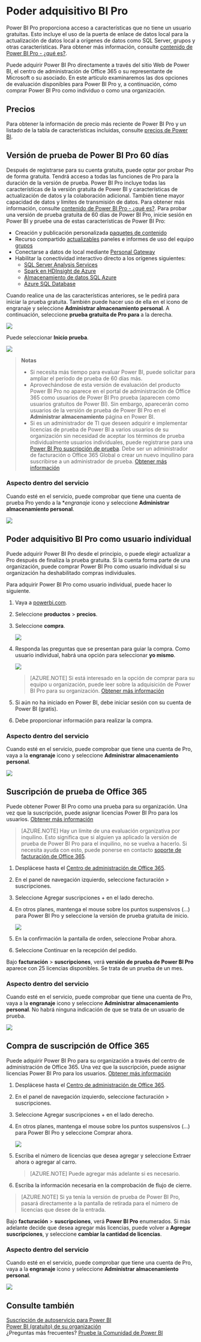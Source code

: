<properties 
   pageTitle="Poder adquisitivo BI Pro"
   description="Poder adquisitivo BI Pro"
   services="powerbi" 
   documentationCenter="" 
   authors="guyinacube" 
   manager="erikre" 
   backup=""
   editor=""
   tags=""
   qualityFocus="monitoring"
   qualityDate="08/15/2016"/>
 
<tags
   ms.service="powerbi"
   ms.devlang="NA"
   ms.topic="article"
   ms.tgt_pltfrm="NA"
   ms.workload="powerbi"
   ms.date="08/15/2016"
   ms.author="asaxton"/>
   
# Poder adquisitivo BI Pro

Power BI Pro proporciona acceso a características que no tiene un usuario gratuitas. Esto incluye el uso de la puerta de enlace de datos local para la actualización de datos local a orígenes de datos como SQL Server, grupos y otras características. Para obtener más información, consulte [contenido de Power BI Pro - ¿qué es?](powerbi-power-bi-pro-content-what-is-it.md).

Puede adquirir Power BI Pro directamente a través del sitio Web de Power BI, el centro de administración de Office 365 o su representante de Microsoft o su asociado. En este artículo examinaremos las dos opciones de evaluación disponibles para Power BI Pro y, a continuación, cómo comprar Power BI Pro como individuo o como una organización.

## Precios

Para obtener la información de precio más reciente de Power BI Pro y un listado de la tabla de características incluidas, consulte [precios de Power BI](https://powerbi.microsoft.com/pricing/).

## Versión de prueba de Power BI Pro 60 días

Después de registrarse para su cuenta gratuita, puede optar por probar Pro de forma gratuita. Tendrá acceso a todas las funciones de Pro para la duración de la versión de prueba. Power BI Pro incluye todas las características de la versión gratuita de Power BI y características de actualización de datos y la colaboración adicional. También tiene mayor capacidad de datos y límites de transmisión de datos. Para obtener más información, consulte [contenido de Power BI Pro - ¿qué es?](powerbi-power-bi-pro-content-what-is-it.md). Para probar una versión de prueba gratuita de 60 días de Power BI Pro, inicie sesión en Power BI y pruebe una de estas características de Power BI Pro:

-   Creación y publicación personalizada [paquetes de contenido](powerbi-service-organizational-content-packs-introduction.md)
-   Recurso compartido [actualizables](powerbi-refresh-data.md) paneles e informes de uso del equipo [grupos](powerbi-service-create-a-group-in-power-bi.md)
-   Conectarse a datos de local mediante [Personal Gateway](powerbi-personal-gateway.md)
-   Habilitar la conectividad interactivo directo a los orígenes siguientes:
    -   [SQL Server Analysis Services](powerbi-sql-server-analysis-services-tabular-data.md)
    -   [Spark en HDInsight de Azure](powerbi-spark-on-hdinsight-with-direct-connect.md)
    -   [Almacenamiento de datos SQL Azure](powerbi-azure-sql-data-warehouse-with-direct-connect.md)
    -   [Azure SQL Database](powerbi-azure-sql-database-with-direct-connect.md)

Cuando realice una de las características anteriores, se le pedirá para iniciar la prueba gratuita. También puede hacer uso de ella en el icono de engranaje y seleccione **Administrar almacenamiento personal**. A continuación, seleccione **prueba gratuita de Pro para** a la derecha.

![](media/powerbi-admin-purchasing-power-bi-pro/powerbi-pro-trial1.png)
 
Puede seleccionar **Inicio prueba**.

![](media/powerbi-admin-purchasing-power-bi-pro/powerbi-pro-trial2.png)

> **Notas**
>
>-   Si necesita más tiempo para evaluar Power BI, puede solicitar para ampliar el período de prueba de 60 días más.
>-   Aprovechándose de esta versión de evaluación del producto Power BI Pro no aparece en el portal de administración de Office 365 como usuarios de Power BI Pro prueba (aparecen como usuarios gratuitos de Power BI). Sin embargo, aparecerán como usuarios de la versión de prueba de Power BI Pro en el **Administrar almacenamiento** página en Power BI.
>-   Si es un administrador de TI que deseen adquirir e implementar licencias de prueba de Power BI a varios usuarios de su organización sin necesidad de aceptar los términos de prueba individualmente usuarios individuales, puede registrarse para una [Power BI Pro suscripción de prueba](https://portal.office.com/Signup/MainSignup15.aspx?OfferId=d59682f3-3e3b-4686-9c00-7c7c1c736085&dl=POWER_BI_PRO).  Debe ser un administrador de facturación o Office 365 Global o crear un nuevo inquilino para suscribirse a un administrador de prueba. [Obtener más información](powerbi-admin-purchasing-power-bi-pro.md)

### Aspecto dentro del servicio

Cuando esté en el servicio, puede comprobar que tiene una cuenta de prueba Pro yendo a la **engranaje* icono y seleccione **Administrar almacenamiento personal**.

![](media/powerbi-admin-purchasing-power-bi-pro/powerbi-pro-trial3.png)

## Poder adquisitivo BI Pro como usuario individual

Puede adquirir Power BI Pro desde el principio, o puede elegir actualizar a Pro después de finaliza la prueba gratuita. Si la cuenta forma parte de una organización, puede comprar Power BI Pro como usuario individual si su organización ha deshabilitado compras individuales.

Para adquirir Power BI Pro como usuario individual, puede hacer lo siguiente.

1.  Vaya a [powerbi.com](https://www.powerbi.com).

2.  Seleccione **productos** > **precios**.

3.  Seleccione **compra**.

    ![](media/powerbi-admin-purchasing-power-bi-pro/powerbi-pro1.png)

4.  Responda las preguntas que se presentan para guiar la compra. Como usuario individual, habrá una opción para seleccionar **yo mismo**. 

    ![](media/powerbi-admin-purchasing-power-bi-pro/powerbi-pro2.png)

    > [AZURE.NOTE] Si está interesado en la opción de comprar para su equipo u organización, puede leer sobre la adquisición de Power BI Pro para su organización. [Obtener más información]()

5.  Si aún no ha iniciado en Power BI, debe iniciar sesión con su cuenta de Power BI (gratis).

6.  Debe proporcionar información para realizar la compra.

### Aspecto dentro del servicio

Cuando esté en el servicio, puede comprobar que tiene una cuenta de Pro, vaya a la **engranaje** icono y seleccione **Administrar almacenamiento personal**.

![](media/powerbi-admin-purchasing-power-bi-pro/powerbi-pro3.png)

## Suscripción de prueba de Office 365

Puede obtener Power BI Pro como una prueba para su organización. Una vez que la suscripción, puede asignar licencias Power BI Pro para los usuarios. [Obtener más información](https://support.office.com/article/Assign-or-unassign-licenses-for-Office-365-for-business-997596b5-4173-4627-b915-36abac6786dc)

> [AZURE.NOTE] Hay un límite de una evaluación organizativa por inquilino. Esto significa que si alguien ya aplicado la versión de prueba de Power BI Pro para el inquilino, no se vuelva a hacerlo. Si necesita ayuda con esto, puede ponerse en contacto [soporte de facturación de Office 365](https://support.office.microsoft.com/article/Contact-Office-365-for-business-support-Admin-Help-32a17ca7-6fa0-4870-8a8d-e25ba4ccfd4b?CorrelationId=552bbf37-214f-4202-80cb-b94240dcd671&ui=en-US&rs=en-US&ad=US#BKMK_call_support).
 
1.  Desplácese hasta el [Centro de administración de Office 365](https://portal.office.com/admin/default.aspx).
2.  En el panel de navegación izquierdo, seleccione facturación > suscripciones.
3.  Seleccione Agregar suscripciones + en el lado derecho.
4.  En otros planes, mantenga el mouse sobre los puntos suspensivos (...) para Power BI Pro y seleccione la versión de prueba gratuita de inicio.

    ![](media/powerbi-admin-purchasing-power-bi-pro/powerbi-pro2.png)

5.  En la confirmación la pantalla de orden, seleccione Probar ahora.
6.  Seleccione Continuar en la recepción del pedido.

Bajo **facturación** > **suscripciones**, verá **versión de prueba de Power BI Pro** aparece con 25 licencias disponibles. Se trata de un prueba de un mes.

### Aspecto dentro del servicio

Cuando esté en el servicio, puede comprobar que tiene una cuenta de Pro, vaya a la **engranaje** icono y seleccione **Administrar almacenamiento personal**. No habrá ninguna indicación de que se trata de un usuario de prueba.

![](media/powerbi-admin-purchasing-power-bi-pro/powerbi-pro3.png)

## Compra de suscripción de Office 365

Puede adquirir Power BI Pro para su organización a través del centro de administración de Office 365. Una vez que la suscripción, puede asignar licencias Power BI Pro para los usuarios. [Obtener más información](https://support.office.com/article/Assign-or-unassign-licenses-for-Office-365-for-business-997596b5-4173-4627-b915-36abac6786dc)
 
1.  Desplácese hasta el [Centro de administración de Office 365](https://portal.office.com/admin/default.aspx).
2.  En el panel de navegación izquierdo, seleccione facturación > suscripciones.
3.  Seleccione Agregar suscripciones + en el lado derecho.
4.  En otros planes, mantenga el mouse sobre los puntos suspensivos (...) para Power BI Pro y seleccione Comprar ahora.

    ![](media/powerbi-admin-purchasing-power-bi-pro/organization-pro1.png)

5.  Escriba el número de licencias que desea agregar y seleccione Extraer ahora o agregar al carro.

    > [AZURE.NOTE] Puede agregar más adelante si es necesario.

6.  Escriba la información necesaria en la comprobación de flujo de cierre.

> [AZURE.NOTE] Si ya tenía la versión de prueba de Power BI Pro, pasará directamente a la pantalla de retirada para el número de licencias que desee de la entrada.

Bajo **facturación** > **suscripciones**, verá **Power BI Pro** enumerados. Si más adelante decide que desea agregar más licencias, puede volver a **Agregar suscripciones**, y seleccione **cambiar la cantidad de licencias**.

### Aspecto dentro del servicio

Cuando esté en el servicio, puede comprobar que tiene una cuenta de Pro, vaya a la **engranaje** icono y seleccione **Administrar almacenamiento personal**.
 
![](media/powerbi-admin-purchasing-power-bi-pro/powerbi-pro3.png)

## Consulte también

[Suscripción de autoservicio para Power BI](powerbi-service-self-service-signup-for-power-bi.md)  
[Power BI (gratuito) de su organización](powerbi-admin-powerbi-free-in-your-organization.md)  
¿Preguntas más frecuentes? [Pruebe la Comunidad de Power BI](http://community.powerbi.com/)